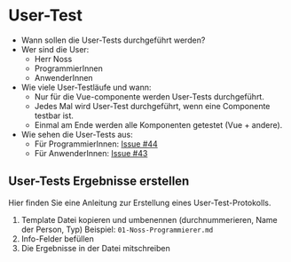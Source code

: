 # User-Test 
- Wann sollen die User-Tests  durchgeführt werden?
- Wer sind die User:
    - Herr Noss
    - ProgrammierInnen
    - AnwenderInnen
- Wie viele User-Testläufe und wann: 
    - Nur für die Vue-componente werden User-Tests durchgeführt.
    - Jedes Mal wird User-Test durchgeführt, wenn eine Componente testbar ist.
    - Einmal am Ende werden alle Komponenten getestet (Vue + andere).
- Wie sehen die User-Tests aus:
    - Für ProgrammierInnen: [Issue #44](https://github.com/yannic-bruegger/th-projekt-3/issues/44)
    - Für AnwenderInnen: [Issue #43](https://github.com/yannic-bruegger/th-projekt-3/issues/43)

## User-Tests Ergebnisse erstellen
Hier finden Sie eine Anleitung zur Erstellung eines User-Test-Protokolls.
1. Template Datei kopieren und umbenennen (durchnummerieren, Name der Person, Typ) Beispiel: ``01-Noss-Programmierer.md``
2. Info-Felder befüllen
3. Die Ergebnisse in der Datei mitschreiben